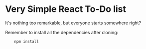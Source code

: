 # Very Simple React To-Do list
It's nothing too remarkable, but everyone starts somewhere right?

Remember to install all the dependencies after cloning:
```
    npm install
```